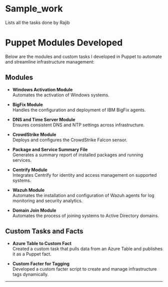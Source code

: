 # Sample_work
Lists all the tasks done by Rajib

# Puppet Modules Developed

Below are the modules and custom tasks I developed in Puppet to automate and streamline infrastructure management:

## Modules

- **Windows Activation Module**  
  Automates the activation of Windows systems.

- **BigFix Module**  
  Handles the configuration and deployment of IBM BigFix agents.

- **DNS and Time Server Module**  
  Ensures consistent DNS and NTP settings across infrastructure.

- **CrowdStrike Module**  
  Deploys and configures the CrowdStrike Falcon sensor.

- **Package and Service Summary File**  
  Generates a summary report of installed packages and running services.

- **Centrify Module**  
  Integrates Centrify for identity and access management on supported systems.

- **Wazuh Module**  
  Automates the installation and configuration of Wazuh agents for log monitoring and security analytics.

- **Domain Join Module**  
  Automates the process of joining systems to Active Directory domains.

## Custom Tasks and Facts

- **Azure Table to Custom Fact**  
  Created a custom task that pulls data from an Azure Table and publishes it as a Puppet fact.

- **Custom Facter for Tagging**  
  Developed a custom facter script to create and manage infrastructure tags dynamically.
---

